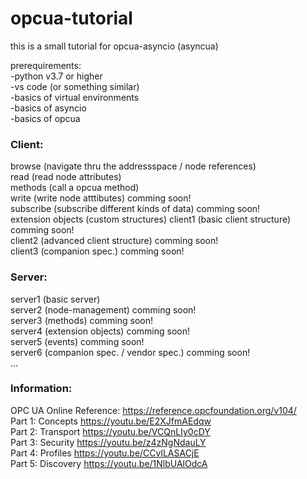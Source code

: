 # opcua-tutorial  
  
this is a small tutorial for opcua-asyncio (asyncua)  
  
prerequirements:  
-python v3.7 or higher  
-vs code (or something similar)  
-basics of virtual environments  
-basics of asyncio  
-basics of opcua  
  
### Client:  
browse (navigate thru the addressspace / node references)  
read (read node attributes)  
methods (call a opcua method)  
write (write node atttibutes) comming soon!  
subscribe (subscribe different kinds of data) comming soon!  
extension objects (custom structures)
client1 (basic client structure) comming soon!  
client2 (advanced client structure) comming soon!  
client3 (companion spec.) comming soon!  
  
### Server:  
server1 (basic server)  
server2 (node-management) comming soon!  
server3 (methods) comming soon!  
server4 (extension objects) comming soon!  
server5 (events) comming soon!  
server6 (companion spec. / vendor spec.) comming soon!  
...  
  
### Information:  
OPC UA Online Reference: https://reference.opcfoundation.org/v104/  
Part 1: Concepts https://youtu.be/E2XJfmAEdqw  
Part 2: Transport https://youtu.be/VCQnLIy0cDY   
Part 3: Security https://youtu.be/z4zNgNdauLY  
Part 4: Profiles https://youtu.be/CCvlLASACjE  
Part 5: Discovery https://youtu.be/1NlbUAlOdcA  
